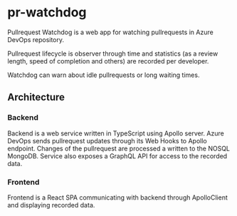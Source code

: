 # pr-watchdog
Pullrequest Watchdog is a web app for watching pullrequests in Azure DevOps repository. 

Pullrequest lifecycle is observer through time and statistics (as a review length, speed of completion and others) are recorded per developer.

Watchdog can warn about idle pullrequests or long waiting times.

## Architecture
### Backend
Backend is a web service written in TypeScript using Apollo server. 
Azure DevOps sends pullrequest updates through its Web Hooks to Apollo endpoint. 
Changes of the pullrequest are processed a written to the NOSQL MongoDB.
Service also exposes a GraphQL API for access to the recorded data.

### Frontend
Frontend is a React SPA communicating with backend through ApolloClient and displaying recorded data.
